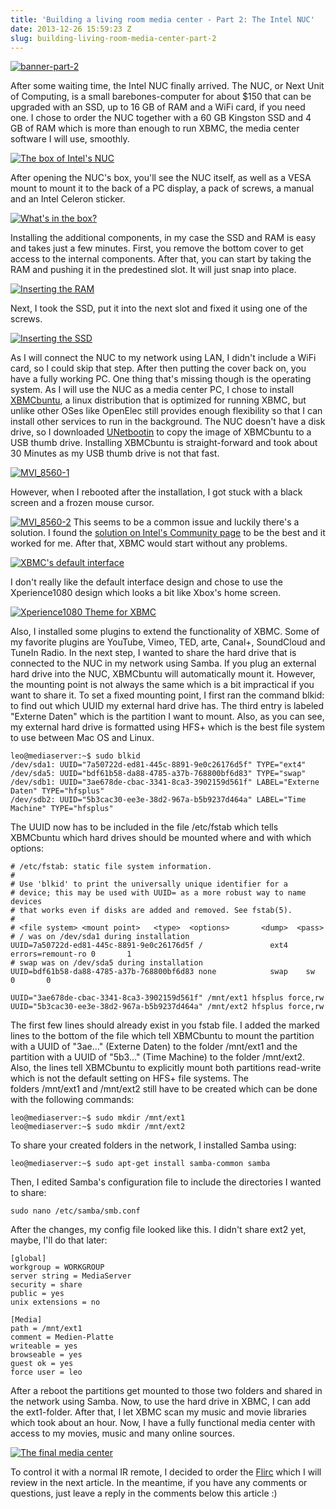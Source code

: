```yaml
---
title: 'Building a living room media center - Part 2: The Intel NUC'
date: 2013-12-26 15:59:23 Z
slug: building-living-room-media-center-part-2
---
```


[![banner-part-2](/assets/2013/12/banner-part-21.jpg)](/assets/2013/12/banner-part-21.jpg)

After some waiting time, the Intel NUC finally arrived. The NUC, or Next Unit of Computing, is a small barebones-computer for about $150 that can be upgraded with an SSD, up to 16 GB of RAM and a WiFi card, if you need one. I chose to order the NUC together with a 60 GB Kingston SSD and 4 GB of RAM which is more than enough to run XBMC, the media center software I will use, smoothly.

[![The box of Intel's NUC](/assets/2013/12/MG_8571.jpg)](/assets/2013/12/MG_8571.jpg)

After opening the NUC's box, you'll see the NUC itself, as well as a VESA mount to mount it to the back of a PC display, a pack of screws, a manual and an Intel Celeron sticker.

[![What's in the box?](/assets/2013/12/MG_8566.jpg)](/assets/2013/12/MG_8566.jpg)

Installing the additional components, in my case the SSD and RAM is easy and takes just a few minutes. First, you remove the bottom cover to get access to the internal components. After that, you can start by taking the RAM and pushing it in the predestined slot. It will just snap into place.

[![Inserting the RAM](/assets/2013/12/MVI_8547-1.jpg)](/assets/2013/12/MVI_8547-1.jpg)

Next, I took the SSD, put it into the next slot and fixed it using one of the screws.

[![Inserting the SSD](/assets/2013/12/MVI_8548-1.jpg)](/assets/2013/12/MVI_8548-1.jpg)

As I will connect the NUC to my network using LAN, I didn't include a WiFi card, so I could skip that step. After then putting the cover back on, you have a fully working PC. One thing that's missing though is the operating system. As I will use the NUC as a media center PC, I chose to install [XBMCbuntu](http://xbmc.org/download/ "Download XBMCbuntu"), a linux distribution that is optimized for running XBMC, but unlike other OSes like OpenElec still provides enough flexibility so that I can install other services to run in the background. The NUC doesn't have a disk drive, so I downloaded [UNetbootin](http://unetbootin.sourceforge.net/ "Download UNetbootin") to copy the image of XBMCbuntu to a USB thumb drive. Installing XBMCbuntu is straight-forward and took about 30 Minutes as my USB thumb drive is not that fast.

[![MVI_8560-1](/assets/2013/12/MVI_8560-1.jpg)](/assets/2013/12/MVI_8560-1.jpg)

However, when I rebooted after the installation, I got stuck with a black screen and a frozen mouse cursor.

[![MVI_8560-2](/assets/2013/12/MVI_8560-2.jpg)](/assets/2013/12/MVI_8560-2.jpg) This seems to be a common issue and luckily there's a solution. I found the [solution on Intel's Community page](https://communities.intel.com/message/192785 "Solution to rc6 bug") to be the best and it worked for me. After that, XBMC would start without any problems.

[![XBMC's default interface](/assets/2013/12/Screenshot-2013-12-26-15.47.13.jpg)](/assets/2013/12/Screenshot-2013-12-26-15.47.13.jpg)

I don't really like the default interface design and chose to use the Xperience1080 design which looks a bit like Xbox's home screen.

[![Xperience1080 Theme for XBMC](/assets/2013/12/Screenshot-2013-12-26-15.47.57.jpg)](/assets/2013/12/Screenshot-2013-12-26-15.47.57.jpg)

Also, I installed some plugins to extend the functionality of XBMC. Some of my favorite plugins are YouTube, Vimeo, TED, arte, Canal+, SoundCloud and TuneIn Radio. In the next step, I wanted to share the hard drive that is connected to the NUC in my network using Samba. If you plug an external hard drive into the NUC, XBMCbuntu will automatically mount it. However, the mounting point is not always the same which is a bit impractical if you want to share it. To set a fixed mounting point, I first ran the command blkid: to find out which UUID my external hard drive has. The third entry is labeled "Externe Daten" which is the partition I want to mount. Also, as you can see, my external hard drive is formatted using HFS+ which is the best file system to use between Mac OS and Linux.

```
leo@mediaserver:~$ sudo blkid
/dev/sda1: UUID="7a50722d-ed81-445c-8891-9e0c26176d5f" TYPE="ext4"
/dev/sda5: UUID="bdf61b58-da88-4785-a37b-768800bf6d83" TYPE="swap"
/dev/sdb1: UUID="3ae678de-cbac-3341-8ca3-3902159d561f" LABEL="Externe Daten" TYPE="hfsplus"
/dev/sdb2: UUID="5b3cac30-ee3e-38d2-967a-b5b9237d464a" LABEL="Time Machine" TYPE="hfsplus"
```

The UUID now has to be included in the file /etc/fstab which tells XBMCbuntu which hard drives should be mounted where and with which options:

```
# /etc/fstab: static file system information.
#
# Use 'blkid' to print the universally unique identifier for a
# device; this may be used with UUID= as a more robust way to name devices
# that works even if disks are added and removed. See fstab(5).
#
# <file system> <mount point>   <type>  <options>       <dump>  <pass>
# / was on /dev/sda1 during installation
UUID=7a50722d-ed81-445c-8891-9e0c26176d5f /               ext4    errors=remount-ro 0       1
# swap was on /dev/sda5 during installation
UUID=bdf61b58-da88-4785-a37b-768800bf6d83 none            swap    sw              0       0

UUID="3ae678de-cbac-3341-8ca3-3902159d561f" /mnt/ext1 hfsplus force,rw
UUID="5b3cac30-ee3e-38d2-967a-b5b9237d464a" /mnt/ext2 hfsplus force,rw
```

The first few lines should already exist in you fstab file. I added the marked lines to the bottom of the file which tell XBMCbuntu to mount the partition with a UUID of "3ae..." (Externe Daten) to the folder /mnt/ext1 and the partition with a UUID of "5b3..." (Time Machine) to the folder /mnt/ext2. Also, the lines tell XBMCbuntu to explicitly mount both partitions read-write which is not the default setting on HFS+ file systems. The folders /mnt/ext1 and /mnt/ext2 still have to be created which can be done with the following commands:

```
leo@mediaserver:~$ sudo mkdir /mnt/ext1
leo@mediaserver:~$ sudo mkdir /mnt/ext2
```

To share your created folders in the network, I installed Samba using:

```
leo@mediaserver:~$ sudo apt-get install samba-common samba
```

Then, I edited Samba's configuration file to include the directories I wanted to share:

```
sudo nano /etc/samba/smb.conf
```

After the changes, my config file looked like this. I didn't share ext2 yet, maybe, I'll do that later:

```
[global]
workgroup = WORKGROUP
server string = MediaServer
security = share
public = yes
unix extensions = no

[Media]
path = /mnt/ext1
comment = Medien-Platte
writeable = yes
browseable = yes
guest ok = yes
force user = leo
```

After a reboot the partitions get mounted to those two folders and shared in the network using Samba. Now, to use the hard drive in XBMC, I can add the ext1-folder. After that, I let XBMC scan my music and movie libraries which took about an hour. Now, I have a fully functional media center with access to my movies, music and many online sources.

[![The final media center](/assets/2013/12/MG_9277.jpg)](/assets/2013/12/MG_9277.jpg)

To control it with a normal IR remote, I decided to order the [Flirc](http://flirc.tv/ "Flirc") which I will review in the next article. In the meantime, if you have any comments or questions, just leave a reply in the comments below this article :)
